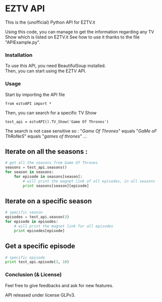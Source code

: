 EZTV API
========

This is the (unofficial) Python API for EZTV.it

Using this code, you can manage to get the information regarding any TV Show which is listed on EZTV.it
See how to use it thanks to the file "APIExample.py". 

### Installation

To use this API, you need BeautifulSoup installed. <br />
Then, you can start using the EZTV API.

### Usage

Start by importing the API file 
```
from eztvAPI import *
```

Then, you can search for a specific TV Show

```
test_api = eztvAPI().TV_Show('Game Of Thrones')
```

The search is not case sensitive so : 
"_Game Of Thrones_" equals "_GaMe oF ThRoNeS_" equals "_games of thrones_" ...

## Iterate on all the seasons : 

```python
# get all the seasons from Game Of Thrones
seasons = test_api.seasons()
for season in seasons:
    for episode in seasons[season]:
        # will print the magnet link of all episodes, in all seasons
        print seasons[season][episode]
```

## Iterate on a specific season
```python
# specific season
episodes = test_api.season(3)
for episode in episodes:
    # will print the magnet link for all episodes
    print episodes[episode]
```

## Get a specific episode
```python
# specific episode
print test_api.episode(3, 10)
```

### Conclusion (& License)
Feel free to give feedbacks and ask for new features.  

API released under license GLPv3. 
